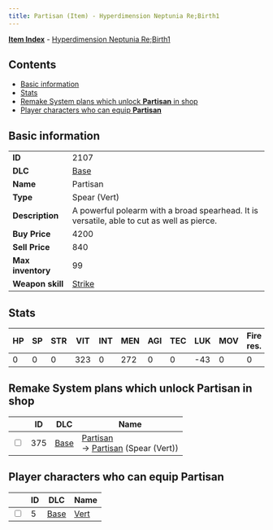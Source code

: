 ```yaml
---
title: Partisan (Item) - Hyperdimension Neptunia Re;Birth1
---
```


[**Item Index**](/neptunia/rb1/item/index.html) - [Hyperdimension Neptunia Re;Birth1](/neptunia/rb1)

## Contents

- [Basic information](#basic-information)
- [Stats](#stats)
- [Remake System plans which unlock **Partisan** in shop](#remake-system-plans-which-unlock-partisan-in-shop)
- [Player characters who can equip **Partisan**](#player-characters-who-can-equip-partisan)
## Basic information

|   |   |
| -- | -- |
| **ID** | 2107 |
| **DLC** | [Base](/neptunia/rb1/dlc/1-base.html) |
| **Name** | Partisan |
| **Type** | Spear (Vert) |
| **Description** | A powerful polearm with a broad spearhead. It is versatile, able to cut as well as pierce. |
| **Buy Price** | 4200 |
| **Sell Price** | 840 |
| **Max inventory** | 99 |
| **Weapon skill** | [Strike](/neptunia/rb1/skill/1-803-strike.html) |


## Stats

| HP | SP | STR | VIT | INT | MEN | AGI | TEC | LUK | MOV | Fire res. | Ice res. | Wind res. | Lightning res. |
| -- | -- | --- | --- | --- | --- | --- | --- | --- | --- | --------- | -------- | --------- | -------------- |
| 0 | 0 | 0 | 323 | 0 | 272 | 0 | 0 | -43 | 0 | 0 | 0 | 0 | 0 |


## Remake System plans which unlock **Partisan** in shop

|    | ID | DLC | Name |
| -- | -- | --- | ---- |
| <input type="checkbox" id="rb1-remake-1-375" class="trackbox" /> | 375 | [Base](/neptunia/rb1/dlc/1-base.html) | [Partisan](/neptunia/rb1/remake/1-375-partisan.html)<br /> → [Partisan](/neptunia/rb1/item/1-2107-partisan.html) (Spear (Vert)) |


## Player characters who can equip **Partisan**

|    | ID | DLC | Name |
| -- | -- | --- | ---- |
| <input type="checkbox" id="rb1-player-1-5" class="trackbox" /> | 5 | [Base](/neptunia/rb1/dlc/1-base.html) | [Vert](/neptunia/rb1/player/1-5-vert.html) |
